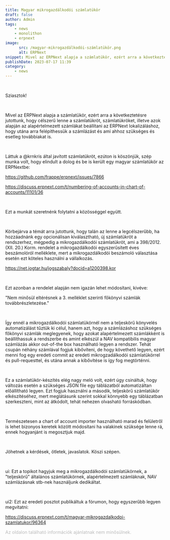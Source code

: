```yaml
---
title: Magyar mikrogazdálkodói számlatükör
draft: false
author: Admin
tags:
    - news
    - monolithon
    - erpnext
image:
      src: /magyar-mikrogazdálkodói-számlatükör.png
      alt: ERPNext
snippet: Mivel az ERPNext alapja a számlatükör, ezért arra a következtetésre jutottunk, hogy célszerű lenne a számlatükröt, számlatükröket, illetve azok alapján az alapértelmezett számlákat beállítani
publishDate: 2023-07-17 11:39
category:
    - news
---
```


<p><br></p><p>Sziasztok!</p><p><br></p><p>Mivel az ERPNext alapja a számlatükör, ezért arra a következtetésre jutottunk, hogy célszerű lenne a számlatükröt, számlatükröket, illetve azok alapján az alapértelmezett számlákat beállítani az ERPNext lokalizáláshoz, hogy utána arra felépíthessük a számlázást és ami ahhoz szükséges és esetleg továbbiakat is.</p><p><br></p><p>Láttuk a @krnkris által javított számlatükröt, ezúton is köszönjük, szép munka volt, hogy elindult a dolog és be is került egy magyar számlatükör az ERPNextbe:</p><p><a href="https://github.com/frappe/erpnext/issues/7866" rel="noopener noreferrer">https://github.com/frappe/erpnext/issues/7866</a></p><p><a href="https://discuss.erpnext.com/t/numbering-of-accounts-in-chart-of-accounts/11101/36" rel="noopener noreferrer">https://discuss.erpnext.com/t/numbering-of-accounts-in-chart-of-accounts/11101/36</a></p><p><br></p><p>Ezt a munkát szeretnénk folytatni a közösséggel együtt.</p><p><br></p><p>Körbejárva a témát arra jutottunk, hogy talán az lenne a legcélszerűbb, ha hozzáadnánk egy opcionálisan kiválasztható, új számlatükröt a rendszerhez, mégpedig a mikrogazdálkodói számlatükröt, ami a 398/2012. (XII. 20.) Korm. rendelet a mikrogazdálkodói egyszerűsített éves beszámolóról melléklete, mert a mikrogazdálkodói beszámoló választása esetén ezt köteles használni a vállalkozás.</p><p><a href="https://net.jogtar.hu/jogszabaly?docid=a1200398.kor" rel="noopener noreferrer">https://net.jogtar.hu/jogszabaly?docid=a1200398.kor</a></p><p><br></p><p>Ezt azonban a rendelet alapján nem igazán lehet módosítani, kivéve:</p><p>"Nem minősül eltérésnek a 3. melléklet szerinti főkönyvi számlák továbbrészletezése."</p><p><br></p><p>Így ennél a mikrogazdálkodói számlatükörnél nem a teljeskörű könyvelés automatizálást tűztük ki célul, hanem azt, hogy a számlázáshoz szükséges főkönyvi számlák meglegyenek, hogy azokat alapértelmezett számlákként is beállíthassuk a rendszerbe és amint elkészül a NAV kompatibilis magyar számlázás akkor out-of-the box használható legyen a rendszer. Tehát csupán néhány számlával fogjuk kibővíteni, de hogy követhető legyen, ezért menni fog egy eredeti commit az eredeti mikrogzadálkodói számlatükörrel és pull-requesttel, és utána annak a kibővítése is így fog megtörténni.</p><p><br></p><p>Ez a számlatükör-készítés elég nagy meló volt, ezért úgy csináltuk, hogy változás esetén a szükséges JSON file egy táblázatból automatizáltan előállítható legyen. Ezt fogjuk használni a második, teljeskörű számlatükör elkészítéséhez, mert meglátásunk szerint sokkal könnyebb egy táblázatban szerkeszteni, mint az átkódolt, tehát nehezen olvasható forráskódban.</p><p><br></p><p>Természetesen a chart of account importer használható marad és felületről is lehet bizonyos keretek között módosítani ha valakinek szüksége lenne rá, ennek hogyanjánt is megosztjuk majd.</p><p><br></p><p>Jöhetnek a kérdések, ötletek, javaslatok. Köszi szépen.</p><p><br></p><p>ui: Ezt a topikot hagyjuk meg a mikrogazdálkodói számlatükörnek, a "teljeskörű" általános számlatükörnek, alapértelmezett számláknak, NAV számlázásnak stb-nek használjunk dedikáltat.</p><p><br></p><p>ui2: Ezt az eredeti posztot publikáltuk a fórumon, hogy egyszerűbb legyen megvitatni:</p><p><a href="https://discuss.erpnext.com/t/magyar-mikrogazdalkodoi-szamlatukor/96364" rel="noopener noreferrer">https://discuss.erpnext.com/t/magyar-mikrogazdalkodoi-szamlatukor/96364</a></p>

<p><span style="color: rgb(187, 187, 187);">Az oldalon található információk ajánlatnak nem minősülnek. </span></p>

